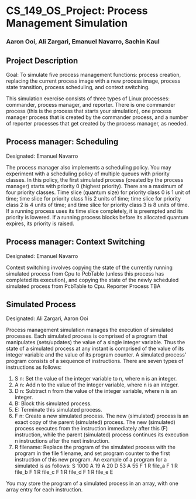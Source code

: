 # CS_149_OS_Project: Process Management Simulation

### Aaron Ooi, Ali Zargari, Emanuel Navarro, Sachin Kaul ###

## Project Description ##

Goal: To simulate five process management functions: process creation, replacing the 
current process image with a new process image, process state transition, process scheduling, 
and context switching.

This simulation exercise consists of three types of Linux processes: commander, process manager, and reporter. There is one commander process (this is the process that starts your simulation), one process manager process that is created by the commander process, and a number of reporter processes that get created by the process manager, as needed.

## Process manager: Scheduling ##

Designated: Emanuel Navarro

The process manager also implements a scheduling policy. You may experiment with a
scheduling policy of multiple queues with priority classes. In this policy, the first simulated
process (created by the process manager) starts with priority 0 (highest priority). There are a
maximum of four priority classes. Time slice (quantum size) for priority class 0 is 1 unit of
time; time slice for priority class 1 is 2 units of time; time slice for priority class 2 is 4 units of
time; and time slice for priority class 3 is 8 units of time. If a running process uses its time
slice completely, it is preempted and its priority is lowered. If a running process blocks before
its allocated quantum expires, its priority is raised.


## Process manager: Context Switching ##

Designated: Emanuel Navarro

Context switching involves copying the state of the currently running simulated process from
Cpu to PcbTable (unless this process has completed its execution), and copying the state of
the newly scheduled simulated process from PcbTable to Cpu.
Reporter Process TBA



## Simulated Process ##

Designated: Ali Zargari, Aaron Ooi

Process management simulation manages the execution of simulated processes. Each
simulated process is comprised of a program that manipulates (sets/updates) the value of a single integer variable. Thus the state of a simulated process at any instant is comprised of the value of its integer variable and the value of its program counter. A simulated process’ program consists of a sequence of instructions. There are seven types of instructions as follows:

1.	S n: Set the value of the integer variable to n, where n is an integer.
2.	A n: Add n to the value of the integer variable, where n is an integer.
3.	D n: Subtract n from the value of the integer variable, where n is an integer. 
4.	B: Block this simulated process.
5.	E: Terminate this simulated process.
6.	F n: Create a new simulated process. The new (simulated) process is an exact copy of the parent (simulated) process. The new (simulated) process executes from the instruction immediately after this (F) instruction, while the parent (simulated) process continues its execution n instructions after the next instruction.
7.	R filename: Replace the program of the simulated process with the program in the file
filename, and set program counter to the first instruction of this new program. An example of a program for a simulated is as follows:
S 1000
A 19
A 20
D 53
A 55
F 1
R file_a F 1
R file_b F 1
R file_c F 1
R file_d F 1
R file_e E

You may store the program of a simulated process in an array, with one array entry for each instruction.



